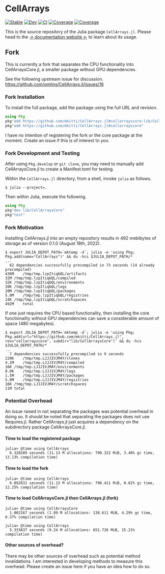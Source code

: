 # CellArrays

[![Stable](https://img.shields.io/badge/docs-stable-blue.svg)](https://omlins.github.io/CellArrays.jl/stable)
[![Dev](https://img.shields.io/badge/docs-dev-blue.svg)](https://omlins.github.io/CellArrays.jl/dev)
[![CI](https://github.com/omlins/CellArrays.jl/actions/workflows/CI.yml/badge.svg?branch=main)](https://github.com/omlins/CellArrays.jl/actions/workflows/CI.yml?query=branch%3Amain)
[![Coverage](https://codecov.io/gh/omlins/CellArrays.jl/branch/main/graph/badge.svg)](https://codecov.io/gh/omlins/CellArrays.jl)
[![Coverage](https://coveralls.io/repos/github/omlins/CellArrays.jl/badge.svg?branch=main)](https://coveralls.io/github/omlins/CellArrays.jl?branch=main)

This is the source repository of the Julia package `CellArrays.jl`. Please head to the [-> documentation website <-](https://omlins.github.io/CellArrays.jl) to learn about its usage.

## Fork

This is currently a fork that separates the CPU functionality into CellArraysCore.jl, a smaller package without GPU dependencies.

See the following upstream issue for discussion.
https://github.com/omlins/CellArrays.jl/issues/16

### Fork Installation

To install the full package, add the package using the full URL and revision.
```julia
using Pkg
pkg"add https://github.com/mkitti/CellArrays.jl#cellarrayscore:lib/CellArraysCore"
pkg"add https://github.com/mkitti/CellArrays.jl#cellarrayscore"
```

I have no intention of registering the fork or the core package at the moment. Create an issue if this is of interest to you.

### Fork Development and Testing

After using `Pkg.develop` or `git clone`, you may need to manually add CellArraysCore.jl to create a Manifest.toml for testing.

Within the `CellArrays.jl` directory, from a shell, invoke `julia` as follows.

```
$ julia --project=.
```

Then within Julia, execute the following.

```julia
using Pkg
pkg"dev lib/CellArraysCore"
pkg"test"
```

### Fork Motivation

Installing CellArrays.jl into an empty repository results in 492 mebibytes of storage as of version 0.1.0 (August 18th, 2022).

```
$ export JULIA_DEPOT_PATH=`mktemp -d`; julia -e 'using Pkg; Pkg.add(name="CellArrays")' && du -hcs $JULIA_DEPOT_PATH/*
...
  62 dependencies successfully precompiled in 73 seconds (14 already precompiled)
436M	/tmp/tmp.lzpItiqbQL/artifacts
32M	/tmp/tmp.lzpItiqbQL/compiled
32K	/tmp/tmp.lzpItiqbQL/environments
20K	/tmp/tmp.lzpItiqbQL/logs
20M	/tmp/tmp.lzpItiqbQL/packages
5.0M	/tmp/tmp.lzpItiqbQL/registries
24K	/tmp/tmp.lzpItiqbQL/scratchspaces
492M	total
```

If one just requires the CPU based functionality, then installing the core functionality without GPU dependencies can save a considerable amount of space (480 megabytes).
```
$ export JULIA_DEPOT_PATH=`mktemp -d`; julia -e 'using Pkg; Pkg.add(url="https://github.com/mkitti/CellArrays.jl", rev="cellarrayscore", subdir="lib/CellArraysCore")' && du -hcs $JULIA_DEPOT_PATH/*
...
  7 dependencies successfully precompiled in 9 seconds
220K	/tmp/tmp.LJJJIVJM4Y/clones
4.2M	/tmp/tmp.LJJJIVJM4Y/compiled
16K	/tmp/tmp.LJJJIVJM4Y/environments
8.0K	/tmp/tmp.LJJJIVJM4Y/logs
1.5M	/tmp/tmp.LJJJIVJM4Y/packages
5.0M	/tmp/tmp.LJJJIVJM4Y/registries
16K	/tmp/tmp.LJJJIVJM4Y/scratchspaces
11M	total
```

### Potential Overhead

An issue raised in not separating the packages was potential overhead in doing so. It should be noted that separating the packages does not use Requires.jl. Rather CellArrays.jl just acquires a dependency on the subdirectory package CellArraysCore.jl.

#### Time to load the registered package
```
julia> @time using CellArrays
  6.320209 seconds (11.13 M allocations: 790.322 MiB, 3.40% gc time, 13.13% compilation time)
```

#### Time to load the fork
```
julia> @time using CellArrays
  6.092831 seconds (11.13 M allocations: 790.411 MiB, 0.62% gc time, 12.25% compilation time)
```

#### Time to load CellArraysCore.jl then CellArrays.jl (fork)

```
julia> @time using CellArraysCore
  1.002167 seconds (1.89 M allocations: 138.611 MiB, 4.29% gc time, 0.37% compilation time)

julia> @time using CellArrays
  5.333837 seconds (9.24 M allocations: 651.726 MiB, 15.21% compilation time)
```

#### Other sources of overhead?

There may be other sources of overhead such as potential method invalidations. I am interested in developing methods to measure this overhead. Please create an issue here if you have an idea how to do so.
